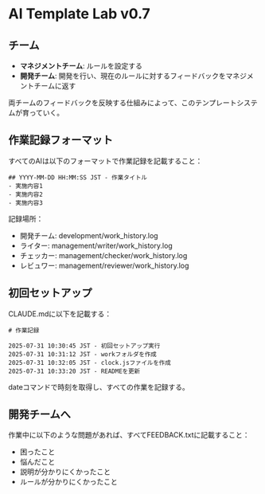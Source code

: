# AI Template Lab v0.7

## チーム
- **マネジメントチーム**: ルールを設定する
- **開発チーム**: 開発を行い、現在のルールに対するフィードバックをマネジメントチームに返す

両チームのフィードバックを反映する仕組みによって、このテンプレートシステムが育っていく。

## 作業記録フォーマット

すべてのAIは以下のフォーマットで作業記録を記載すること：

```
## YYYY-MM-DD HH:MM:SS JST - 作業タイトル
- 実施内容1
- 実施内容2
- 実施内容3
```

記録場所：
- 開発チーム: development/work_history.log
- ライター: management/writer/work_history.log
- チェッカー: management/checker/work_history.log
- レビュワー: management/reviewer/work_history.log

## 初回セットアップ
CLAUDE.mdに以下を記載する：

```
# 作業記録

2025-07-31 10:30:45 JST - 初回セットアップ実行
2025-07-31 10:31:12 JST - workフォルダを作成
2025-07-31 10:32:05 JST - clock.jsファイルを作成
2025-07-31 10:33:20 JST - READMEを更新
```

dateコマンドで時刻を取得し、すべての作業を記録する。

## 開発チームへ
作業中に以下のような問題があれば、すべてFEEDBACK.txtに記載すること：
- 困ったこと
- 悩んだこと
- 説明が分かりにくかったこと
- ルールが分かりにくかったこと